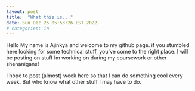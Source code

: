 ```yaml
---
layout: post
title:  "What this is..."
date: Sun Dec 25 05:53:26 EST 2022
# categories: in
---
```

Hello My name is Ajinkya and welcome to my github page. if you stumbled here looking for some technical stuff, you've come to the right place. I will be posting on stuff Im working on during my coursework or other shenanigans!

I hope to post (almost) week here so that I can do something cool every week. But who know what other stuff I may have to do.